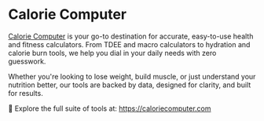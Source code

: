 # Calorie Computer

[Calorie Computer](https://caloriecomputer.com) is your go-to destination for accurate, easy-to-use health and fitness calculators. From TDEE and macro calculators to hydration and calorie burn tools, we help you dial in your daily needs with zero guesswork.

Whether you're looking to lose weight, build muscle, or just understand your nutrition better, our tools are backed by data, designed for clarity, and built for results.

🔷 Explore the full suite of tools at: https://caloriecomputer.com
